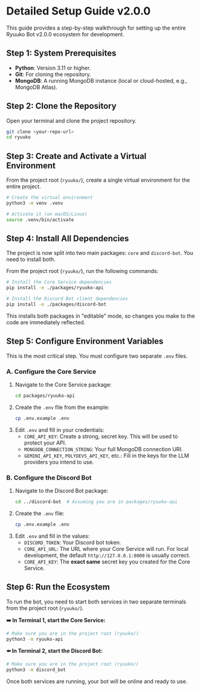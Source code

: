 # Detailed Setup Guide v2.0.0

This guide provides a step-by-step walkthrough for setting up the entire Ryuuko Bot v2.0.0 ecosystem for development.

## Step 1: System Prerequisites

-   **Python**: Version 3.11 or higher.
-   **Git**: For cloning the repository.
-   **MongoDB**: A running MongoDB instance (local or cloud-hosted, e.g., MongoDB Atlas).

## Step 2: Clone the Repository

Open your terminal and clone the project repository.

```sh
git clone <your-repo-url>
cd ryuuko
```

## Step 3: Create and Activate a Virtual Environment

From the project root (`ryuuko/`), create a single virtual environment for the entire project.

```sh
# Create the virtual environment
python3 -m venv .venv

# Activate it (on macOS/Linux)
source .venv/bin/activate
```

## Step 4: Install All Dependencies

The project is now split into two main packages: `core` and `discord-bot`. You need to install both.

From the project root (`ryuuko/`), run the following commands:

```sh
# Install the Core Service dependencies
pip install -e ./packages/ryuuko-api

# Install the Discord Bot client dependencies
pip install -e ./packages/discord-bot
```

This installs both packages in "editable" mode, so changes you make to the code are immediately reflected.

## Step 5: Configure Environment Variables

This is the most critical step. You must configure two separate `.env` files.

### A. Configure the Core Service

1.  Navigate to the Core Service package:
    ```sh
    cd packages/ryuuko-api
    ```
2.  Create the `.env` file from the example:
    ```sh
    cp .env.example .env
    ```
3.  Edit `.env` and fill in your credentials:
    -   `CORE_API_KEY`: Create a strong, secret key. This will be used to protect your API.
    -   `MONGODB_CONNECTION_STRING`: Your full MongoDB connection URI.
    -   `GEMINI_API_KEY`, `POLYDEVS_API_KEY`, etc.: Fill in the keys for the LLM providers you intend to use.

### B. Configure the Discord Bot

1.  Navigate to the Discord Bot package:
    ```sh
    cd ../discord-bot  # Assuming you are in packages/ryuuko-api
    ```
2.  Create the `.env` file:
    ```sh
    cp .env.example .env
    ```
3.  Edit `.env` and fill in the values:
    -   `DISCORD_TOKEN`: Your Discord bot token.
    -   `CORE_API_URL`: The URL where your Core Service will run. For local development, the default `http://127.0.0.1:8000` is usually correct.
    -   `CORE_API_KEY`: The **exact same** secret key you created for the Core Service.

## Step 6: Run the Ecosystem

To run the bot, you need to start both services in two separate terminals from the project root (`ryuuko/`).

**➡️ In Terminal 1, start the Core Service:**

```sh
# Make sure you are in the project root (ryuuko/)
python3 -m ryuuko-api
```

**⬅️ In Terminal 2, start the Discord Bot:**

```sh
# Make sure you are in the project root (ryuuko/)
python3 -m discord_bot
```

Once both services are running, your bot will be online and ready to use.

